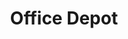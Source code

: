 ---
title: "Office Depot"
url: /oklahoma-city/office-depot-northwest-expressway/
shop: Schreibwaren
---